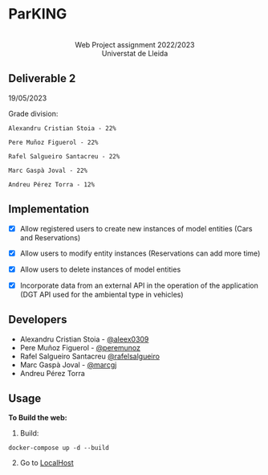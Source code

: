 # ParKING
<p align="center">
  <p align="center">
    <BR>
  Web Project assignment 2022/2023 <BR>
Universtat de Lleida
</p>
      
Deliverable 2
-----------------------
19/05/2023
      
Grade division:
      
      
    Alexandru Cristian Stoia - 22%
      
    Pere Muñoz Figuerol - 22%
      
    Rafel Salgueiro Santacreu - 22%
      
    Marc Gaspà Joval - 22%
      
    Andreu Pérez Torra - 12%
      
      
Implementation
-----------------
- [x] Allow registered users to create new instances of model entities (Cars and Reservations)
- [x] Allow users to modify entity instances (Reservations can add more time)
- [x] Allow users to delete instances of model entities
- [x] Incorporate data from an external API in the operation of the application (DGT API used for the ambiental type in vehicles)
      

Developers
-------------
- Alexandru Cristian Stoia - [@aleex0309](https://github.com/aleex0309)
- Pere Muñoz Figuerol - [@peremunoz](https://github.com/peremunoz)
- Rafel Salgueiro Santacreu [@rafelsalgueiro](https://github.com/rafelsalgueiro)
- Marc Gaspà Joval - [@marcgj](https://github.com/marcgj) 
- Andreu Pérez Torra

Usage
---------

**To Build the web:**
1. Build:
```
docker-compose up -d --build  
```
2. Go to [LocalHost](http://0.0.0.0/)
